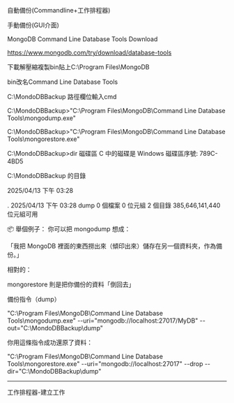 自動備份(Commandline+工作排程器)

手動備份(GUI介面)

MongoDB Command Line Database Tools Download

https://www.mongodb.com/try/download/database-tools

下載解壓縮複製bin貼上C:\Program Files\MongoDB

bin改名Command Line Database Tools

C:\MondoDBBackup 路徑欄位輸入cmd

C:\MondoDBBackup>"C:\Program Files\MongoDB\Command Line Database Tools\mongodump.exe"

C:\MondoDBBackup>"C:\Program Files\MongoDB\Command Line Database Tools\mongorestore.exe"

C:\MondoDBBackup>dir 磁碟區 C 中的磁碟是 Windows 磁碟區序號: 789C-4BD5

C:\MondoDBBackup 的目錄

2025/04/13 下午 03:28

. 2025/04/13 下午 03:28 dump 0 個檔案 0 位元組 2 個目錄 385,646,141,440 位元組可用

📦 舉個例子：
你可以把 mongodump 想成：

「我把 MongoDB 裡面的東西撈出來（傾印出來）儲存在另一個資料夾，作為備份。」

相對的：

mongorestore 則是把你備份的資料「倒回去」

備份指令（dump）

"C:\Program Files\MongoDB\Command Line Database Tools\mongodump.exe" --uri="mongodb://localhost:27017/MyDB" --out="C:\MondoDBBackup\dump"


你用這條指令成功還原了資料：

"C:\Program Files\MongoDB\Command Line Database Tools\mongorestore.exe" --uri="mongodb://localhost:27017" --drop --dir="C:\MondoDBBackup\dump"


-----------------------------------------------------------------------------------------------

工作排程器-建立工作
